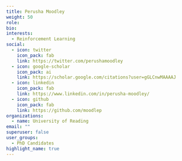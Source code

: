 ```yaml
---
title: Perusha Moodley
weight: 50
role: 
bio:
interests:
  - Reinforcement Learning
social:
  - icon: twitter
    icon_pack: fab
    link: https://twitter.com/perushamoodley
  - icon: google-scholar
    icon_pack: ai
    link: https://scholar.google.com/citations?user=gGLCnwMAAAAJ
  - icon: linkedin
    icon_pack: fab
    link: https://www.linkedin.com/in/perusha-moodley/
  - icon: github
    icon_pack: fab
    link: https://github.com/moodlep
organizations:
  - name: University of Reading
email: ""
superuser: false
user_groups:
  - PhD Candidates 
highlight_name: true
---
```

